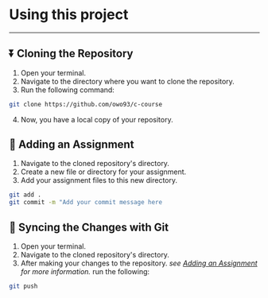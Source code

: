 # Using this project

---

## ⏬ Cloning the Repository

1. Open your terminal.
2. Navigate to the directory where you want to clone the repository.
3. Run the following command:

```bash
git clone https://github.com/owo93/c-course
```

4. Now, you have a local copy of your repository.

## 📃 Adding an Assignment

1. Navigate to the cloned repository's directory.
2. Create a new file or directory for your assignment.
3. Add your assignment files to this new directory.

```bash
git add .
git commit -m "Add your commit message here
```

## 🔄 Syncing the Changes with Git

1. Open your terminal.
2. Navigate to the cloned repository's directory.
3. After making your changes to the repository. *see [Adding an Assignment](#-adding-an-assignment) for more information.* run the following:

```bash
git push
```
